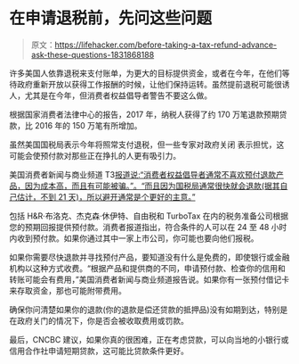 # 在申请退税前，先问这些问题

> 原文：<https://lifehacker.com/before-taking-a-tax-refund-advance-ask-these-questions-1831868188>

许多美国人依靠退税来支付账单，为更大的目标提供资金，或者在今年，在他们等待政府重新开放以获得工作报酬的时候，让他们保持运转。虽然提前退税可能很诱人，尤其是在今年，但消费者权益倡导者警告不要这么做。



根据国家消费者法律中心的报告，2017 年，纳税人获得了约 170 万笔退款预期贷款，比 2016 年的 150 万笔有所增加。

虽然美国国税局表示今年将照常支付退税，但一些专家对政府关闭 表示担忧，这可能会使预付款对那些正在挣扎的人更有吸引力。

美国消费者新闻与商业频道 T3[报道说:“消费者权益倡导者通常不喜欢预付退款产品，因为成本高，而且有可能被骗。”。“而且因为国税局通常很快就会退款(据其自己估计，不到 21 天)，所以避开通常是个更好的主意。”](https://www.cnbc.com/2019/01/14/why-a-tax-refund-advance-can-.html)

包括 H&R·布洛克、杰克森·休伊特、自由税和 TurboTax 在内的税务准备公司根据您的预期回报提供预付款。消费者报道指出，符合条件的人可以在 24 至 48 小时内收到预付款。如果你通过其中一家上市公司，你可能也要向他们报税。

如果你需要尽快退款并寻找预付产品，要知道没有什么是免费的，即使银行或金融机构以这种方式收费。“根据产品和提供商的不同，申请预付款、检查你的信用和转账可能会有费用，”美国消费者新闻与商业频道报告说。如果你有一张预付借记卡来存取资金，那也可能附带费用。

确保你问清楚如果你的退款(你的退款是偿还贷款的抵押品)没有如期到达，特别是在政府关门的情况下，你是否会被收取费用或罚款。

最后，CNCBC 建议，如果你真的很困难，正在考虑贷款，可以向当地的小银行或信用合作社申请短期贷款，这可能比贷款条件更好。